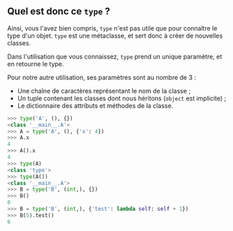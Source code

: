 ## Quel est donc ce `type` ?

Ainsi, vous l'avez bien compris, `type` n'est pas utile que pour connaître le type d'un objet.
`type` est une métaclasse, et sert donc à créer de nouvelles classes.

Dans l'utilisation que vous connaissez, `type` prend un unique paramètre, et en retourne le type.

Pour notre autre utilisation, ses paramètres sont au nombre de 3 :

- Une chaîne de caractères représentant le nom de la classe ;
- Un tuple contenant les classes dont nous héritons (`object` est implicite) ;
- Le dictionnaire des attributs et méthodes de la classe.

```python
>>> type('A', (), {})
<class '__main__.A'>
>>> A = type('A', (), {'x': 4})
>>> A.x
4
>>> A().x
4
>>> type(A)
<class 'type'>
>>> type(A())
<class '__main__.A'>
>>> B = type('B', (int,), {})
>>> B()
0
>>> B = type('B', (int,), {'test': lambda self: self + 1})
>>> B(5).test()
6
```
